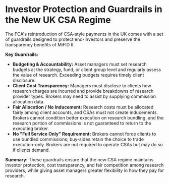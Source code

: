 # Investor Protection and Guardrails in the New UK CSA Regime

The FCA's reintroduction of CSA-style payments in the UK comes with a set of guardrails designed to protect end-investors and preserve the transparency benefits of MiFID II.

**Key Guardrails:**
- **Budgeting & Accountability:** Asset managers must set research budgets at the strategy, fund, or client group level and regularly assess the value of research. Exceeding budgets requires timely client disclosure.
- **Client Cost Transparency:** Managers must disclose to clients how research charges are incurred and provide breakdowns of research provider types. Brokers may need to assist by supplying commission allocation data.
- **Fair Allocation / No Inducement:** Research costs must be allocated fairly among client accounts, and CSAs must not create inducements. Brokers cannot condition better execution on research bundling, and the research portion of commissions is not guaranteed to return to the executing broker.
- **No "Full Service Only" Requirement:** Brokers cannot force clients to use bundled commissions; buy-sides retain the choice to trade execution-only. Brokers are not required to operate CSAs but may do so if clients demand.

**Summary:**
These guardrails ensure that the new CSA regime maintains investor protection, cost transparency, and fair competition among research providers, while giving asset managers greater flexibility in how they pay for research. 